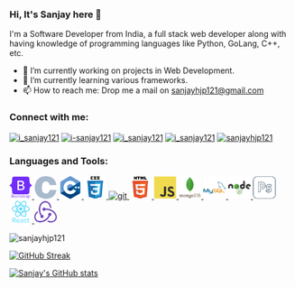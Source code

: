 ### Hi, It's Sanjay here 👋

I'm a Software Developer from India, a full stack web developer along with having knowledge of programming languages like Python, GoLang, C++, etc.

- 🔭 I’m currently working on projects in Web Development.
- 🌱 I’m currently learning various frameworks.
- 📫 How to reach me: Drop me a mail on sanjayhjp121@gmail.com

<h3 align="left">Connect with me:</h3>
<p align="left">
<a href="https://twitter.com/i_sanjay121" target="blank"><img align="center" src="https://raw.githubusercontent.com/rahuldkjain/github-profile-readme-generator/master/src/images/icons/Social/twitter.svg" alt="i_sanjay121" height="30" width="40" /></a>
<a href="https://linkedin.com/in/i-sanjay121" target="blank"><img align="center" src="https://raw.githubusercontent.com/rahuldkjain/github-profile-readme-generator/master/src/images/icons/Social/linked-in-alt.svg" alt="i-sanjay121" height="30" width="40" /></a>
<a href="https://instagram.com/i_sanjay121" target="blank"><img align="center" src="https://raw.githubusercontent.com/rahuldkjain/github-profile-readme-generator/master/src/images/icons/Social/instagram.svg" alt="i_sanjay121" height="30" width="40" /></a>
<!-- <a href="https://www.codechef.com/users/i_sanjay121" target="blank"><img align="center" src="https://cdn.jsdelivr.net/npm/simple-icons@3.1.0/icons/codechef.svg" alt="i_sanjay121" height="30" width="40" /></a> -->
<a href="https://www.hackerrank.com/i_sanjay121" target="blank"><img align="center" src="https://raw.githubusercontent.com/rahuldkjain/github-profile-readme-generator/master/src/images/icons/Social/hackerrank.svg" alt="i_sanjay121" height="30" width="40" /></a>
<a href="https://auth.geeksforgeeks.org/user/sanjayhjp121" target="blank"><img align="center" src="https://raw.githubusercontent.com/rahuldkjain/github-profile-readme-generator/master/src/images/icons/Social/geeks-for-geeks.svg" alt="sanjayhjp121" height="30" width="40" /></a>
</p>

<h3 align="left">Languages and Tools:</h3>
<p align="left"> <a href="https://getbootstrap.com" target="_blank"> <img src="https://raw.githubusercontent.com/devicons/devicon/master/icons/bootstrap/bootstrap-plain-wordmark.svg" alt="bootstrap" width="40" height="40"/> </a> <a href="https://www.cprogramming.com/" target="_blank"> <img src="https://raw.githubusercontent.com/devicons/devicon/master/icons/c/c-original.svg" alt="c" width="40" height="40"/> </a> <a href="https://www.w3schools.com/cpp/" target="_blank"> <img src="https://raw.githubusercontent.com/devicons/devicon/master/icons/cplusplus/cplusplus-original.svg" alt="cplusplus" width="40" height="40"/> </a> <a href="https://www.w3schools.com/css/" target="_blank"> <img src="https://raw.githubusercontent.com/devicons/devicon/master/icons/css3/css3-original-wordmark.svg" alt="css3" width="40" height="40"/> </a>  <a href="https://git-scm.com/" target="_blank"> <img src="https://www.vectorlogo.zone/logos/git-scm/git-scm-icon.svg" alt="git" width="40" height="40"/> </a> <a href="https://www.w3.org/html/" target="_blank"> <img src="https://raw.githubusercontent.com/devicons/devicon/master/icons/html5/html5-original-wordmark.svg" alt="html5" width="40" height="40"/> </a> <a href="https://developer.mozilla.org/en-US/docs/Web/JavaScript" target="_blank"> <img src="https://raw.githubusercontent.com/devicons/devicon/master/icons/javascript/javascript-original.svg" alt="javascript" width="40" height="40"/> </a> <a href="https://www.mongodb.com/" target="_blank"> <img src="https://raw.githubusercontent.com/devicons/devicon/master/icons/mongodb/mongodb-original-wordmark.svg" alt="mongodb" width="40" height="40"/> </a> <a href="https://www.mysql.com/" target="_blank"> <img src="https://raw.githubusercontent.com/devicons/devicon/master/icons/mysql/mysql-original-wordmark.svg" alt="mysql" width="40" height="40"/> </a> <a href="https://nodejs.org" target="_blank"> <img src="https://raw.githubusercontent.com/devicons/devicon/master/icons/nodejs/nodejs-original-wordmark.svg" alt="nodejs" width="40" height="40"/> </a> <a href="https://www.photoshop.com/en" target="_blank"> <img src="https://raw.githubusercontent.com/devicons/devicon/master/icons/photoshop/photoshop-line.svg" alt="photoshop" width="40" height="40"/> </a> <a href="https://reactjs.org/" target="_blank"> <img src="https://raw.githubusercontent.com/devicons/devicon/master/icons/react/react-original-wordmark.svg" alt="react" width="40" height="40"/> </a> <a href="https://redux.js.org" target="_blank"> <img src="https://raw.githubusercontent.com/devicons/devicon/master/icons/redux/redux-original.svg" alt="redux" width="40" height="40"/> </a> </p>

<p><img align="center" src="https://github-readme-stats.vercel.app/api/top-langs?username=sanjayhjp121&show_icons=true&locale=en&layout=compact&theme=dark&hide_border=true" alt="sanjayhjp121"/></p> 

[![GitHub Streak](http://github-readme-streak-stats.herokuapp.com?user=sanjayhjp121&theme=dark&hide_border=true)](https://git.io/streak-stats)

[![Sanjay's GitHub stats](https://github-readme-stats.vercel.app/api?username=sanjayhjp121&theme=dark&hide_border=true)](https://github.com/anuraghazra/github-readme-stats)

